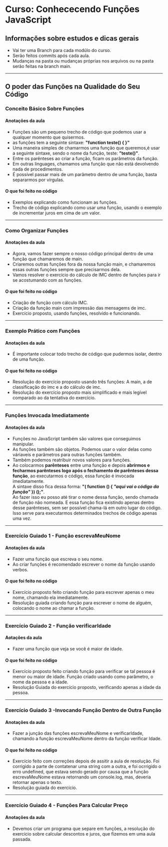 # Curso: Conhececendo Funções JavaScript 
## Informações sobre estudos e dicas gerais  
-  Vai ter uma Branch para cada modúlo do curso.  
-  Serão feitos commits após cada aula.
-  Mudanças na pasta ou mudanças próprias nos arquivos ou na pasta serão feitas na branch main.  
<hr>

## O poder das Funções na Qualidade do Seu Código  
### Conceito Básico Sobre Funções  
#### Anotações da aula
-  Funções são um pequeno trecho de código que podemos usar a qualquer momento que quisermos.  
-  as funções tem a seguinte sintaxe: **"function teste() {  }"**
-  Uma maneira simples de chamarmos uma função que queremos,é usar a seguinte sintaxe, sendo o nome da função, teste: **"teste()"**.  
-  Entre os parênteses ao criar a função, ficam os parâmetros da função.  
-  Em outras linguages, chamamos uma função que não está devolvendo nada de procedimentos.  
-  É possível passar mais de um parâmetro dentro de uma função, basta separarmos por vírgulas.  
#### O que foi feito no código  
-  Exemplos explicando como funcionam as funções.
-  Trecho de código explicando como usar uma função, usando o exemplo de incrementar juros em cima de um valor.  
<hr>

### Como Organizar Funções  
#### Anotações da aula  
-  Agora, vamos fazer sempre o nosso código principal dentro de uma função que chamaremos de main.  
-  Criaremos outras funções fora da nossa função main, e chamaremos essas outras funções sempre que precisarmos dela.  
-  Vamos resolver o exercício do cálculo de IMC dentro de funções para ir se acostumando com as funções.  
#### O que foi feito no código  
-  Criação de função com cálculo IMC.
-  Criação da função main com impressão das mensagems de imc.  
-  Exercício proposto, usando funções, resolvido e funcionando.  
<hr>  

### Exemplo Prático com Funções  
#### Anotações da aula  
-  É importante colocar todo trecho de código que pudermos isolar, dentro de uma função.  
#### O que foi feito no código  
-  Resolução do exercício proposto usando três funções: A main, a de classificação do imc e a do cálculo de imc.
-  Resolução do exercício proposto mais simplificado e mais legível comparado ao da tentativa do exercício.  
<hr>

### Funções Invocada Imediatamente  
#### Anotações da aula  
-  Funções no JavaScript também são valores que conseguimos manipular.  
-  As funções também são objetos. Podemos usar o valor delas como váriaveis e parâmetros para outras funções também.  
-  Também podemos reatribuir novos valores para funções.  
-  Ao colocarmos **parênteses** entre uma função e depois **abrirmos e fecharmos parênteses logo após o fechamento de parênteses dessa função**, ao executarmos o código, essa função é invocada imediatamente.  
A sintaxe disso fica dessa forma: **"( function () { *"aqui vai o código da função"* }) ();"**.  
Ao fazer isso eu posso até tirar o nome dessa função, sendo chamada de função não nomeada. E essa função fica existindo apenas dentro desse parênteses, sem ser possível chama-lá em outro lugar do código.  
Isso serve para executarmos determinados trechos de código apenas uma vez.  
<hr>  

### Exercício Guiado 1 - Função escrevaMeuNome  
#### Anotações da aula  
-  Fazer uma função que escreva o seu nome.  
-  Ao criar funções é recomendado escrever o nome da função usando verbos.  
#### O que foi feito no código  
-  Exercício proposto feito criando função para escrever apenas o meu nome, chamando ela imediatamente.  
-  Resolução guiada criando função para escrever o nome de alguém, colocando o nome ao chamar a função.  
<hr>

### Exercício Guiado 2 - Função verificarIdade  
#### Aotações da aula  
-  Fazer uma função que veja se você é maior de idade.  
#### O que foi feito no código  
-  Exercício proposto feito criando função para verificar se tal pessoa é menor ou maior de idade. Função criado usando como parâmetro, o nome da pessoa e a idade.  
-  Resolução Guiada do exercício proposto, verificando apenas a idade da pessoa.  
<hr>  

### Exercício Guiado 3 -Invocando Função Dentro de Outra Função  
#### Anotações da aula  
-  Fazer a junção das funções escrevaMeuNome e verificarIdade, chamando a função escrevaMeuNome dentro da função verificar Idade.  
#### O que foi feito no código  
-  Exercício feito com correções depois de assitir a aula de resolução. Foi corrigido a parte de contatenar uma string com a outra, e foi ocrrigido o erro undefined, que estava sendo gerado por causa que a função escrevaMeuNome estava retornando um console.log, mas, deveria retornar apenas o texto.  
-  Resolução guiada do exercício.  
<hr>  

### Exercício Guiado 4 - Funções Para Calcular Preço  
#### Anotações da aula  
-  Devemos criar um programa que separe em funções, a resolução do exercício sobre calcular descontos e juros, que fizemos em uma aula passada.